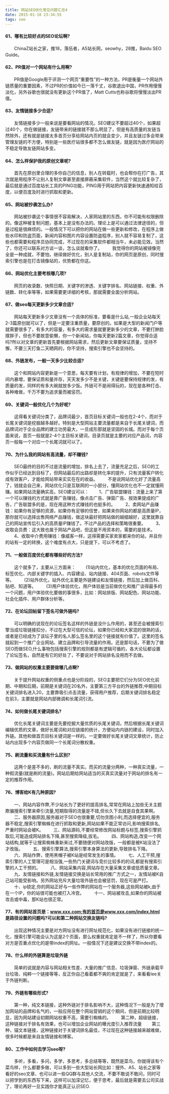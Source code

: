 ```yaml
---
title: 网站SEO优化常见问题汇总4
date: 2015-01-18 23:34:55
tags: seo
---
```

#### 61、哪有比较好点的SEO论坛啊?
　　ChinaZ站长之家，推18，落伍者，A5站长网，seowhy，28推，Baidu SEO Guide。
#### 62、PR值对一个网站有什么用啊?
　　PR值是Google用于评测一个网页“重要性”的一种方法，PR是衡量一个网站外链质量的重要因素，不过PR的价值如今已一落千丈，谷歌退出中国，PR作用慢慢淡化，另外谷歌也很就没有更新这个PR值了，Matt Cutts也称谷歌将慢慢淡出PR值。
#### 63、友情链接多少合适?
　　友情链接多少一般来说是要看网站的情况。SEO建议不要超过40个，如果超过40个，你在做链接，友链带来的链接就不那么明显了，但是有高质量的友链当然除外，还有就是链接太多首页分享给网站内页的就会变少，并且友链过多会带来管理友链的不方便，特别是一些医疗站很多都不怎么做友链，就是因为医疗网站的不稳定导致友链网站多变。
#### 64、怎么样保护我的原创文章呢?
　　首先在原创里合理的多你自己的信息，别人在转载时，也会帮你在打广告，其次就是用程序不让别人复制文章甚至直接屏蔽采集软件，当然这个就比较复杂了，最后就是通过百度站长工具的PING功能，PING用于网站把内容更新快速通知给百度，以便百度及时进行抓取和更新。
#### 65、网站被抄袭怎么办?
　　网站被抄袭这个事情很不容易解决，人家网站里的东西，你不可能有权限删除的。像这种被复制问题，基本上是没有办法的。理论上是可以通过法律途径的，但是过程是很麻烦的。一般情况下可以把你的网站在做一些更新和修改，在程序上做些水印和防盗页面，新闻内容和图片内容设置防盗程序，别人就不容易复制了，这些也都需要和程序员协同完成，不过现在的采集软件都相当牛，未必能见效。当然了，你还可以联系对方谈一谈，怎么谈就看你了。
　　我觉得你的网站被镜像完全是一种成就，不要怕，继续做好优化，别人是复制站，你的网页是原创，同时搜索引擎也是在打击镜像站的，优势都在你这。
#### 66、网站优化主要考核哪几项?
　　网页的收录数、快照日期、关键字的渗透、关键字排名、网站链接、权重、外链数、转化率等等，如果需要更详细的考核，那就需要全面分析网站。
#### 67、做seo每天更新多少文章合适?
　　网站每天更新多少文章没有一个具体的标准，要看是什么站,一般企业站每天2-3篇原创就可以了，但是一定要注重质量，要原创的。如果是大型的新闻门户等就需要很多了，有多大的容量，有多大的需求量就要更新多少的文章，不要打肿脸撑胖子，但也不要故意偷懒，你一个新闻站，你每天更新2篇文章，你觉得合适吗?所以对文章的更新首先要根据网站需求，然后更新文章要保证质量，坚持不懈，不要三天打鱼二天晒网的，你不坚持，搜索引擎也不会坚持的。
#### 68、外链发布，一般一天多少比较合适?
　　这个和网站内容更新是一个意思，每天要有计划，有规律的增加，不要在短时间内暴增，要保证质和量并存，天天发多少不是关键，关键是要保持规律的发，有质量的发，同样的有多大碗就放多少饭。外链可不是闹得玩的，现在是各种打击、各种难做，千万不要为追求量而被惩罚。
#### 69、关键词一般优化几个为好呢?
　　这得看关键词分类了，品牌词最少，首页目标关键词一般也在2-4个，而对于长尾关键词是挖掘越多越好。特别是大型网站主要流量都是来自于长尾关键词，而品牌词对于企业品牌的建立功劳最大，一旦成形那就是坚固的长城。而对于每个页面来说，首页一般就是2-4个主目标关键词，目录页就是主要的对应产品词，内容页一般每一个对应一个长尾词就可以了。
#### 70、为什么我的网站有高流量，却不赚钱?
　　SEO最终的目的不过是流量的增加，排名上去了，流量充足之后，SEO的工作似乎已经达到目标了，但网站最后的出路却是转化率的提升，只有流量客户转化成有效客户，才能给网站带来实实在在的收益。
　　不是说网站优化好了流量高了，钱就会自己来，网站优化只是互联网的一小部分，懂网站优化也不一定就懂网赚。如果网站流量确实高，SEO建议可以：
　　1、广告联盟赚钱：流量上来了第一个可以赚钱的方式就是靠广告赚钱，像点击广告、弹窗广告、按效果提成的广告，广告联盟多的是，现在用这种方式赚钱的也挺多的。
　　2、卖网站产品赚钱：如果你有足够的资源，如果你有足够的信誉，如果来你网站的都是高质量IP，那你就可以选择出售网络产品赚钱，做这块最好把网站做的越细越好，这里就靠自己的网站宣传后引入的高质量IP赚钱了。不过产品的选择和策略很重要。
　　3、收取会员费：这大致也属于网站产品吧，但这是不用资本的，需要的是技术。
　　4、收取中介费用赚钱：像威客一样，这得需要买家卖家都来你的站，并且你的站有一定的转换，这个难度有点大，只是提下，可以不考虑了。
#### 71、一般做百度优化都有哪些好的方法?
　　这个就多了，主要从三方面来：
　　(1)站内优化，基本的优化页面的布局、标签优化、内部关键字的插入、内容建设、站内链接、404页面、robots文件等等。
　　(2)站外优化，站外优化主要是外链建设和友情链接，然后加上做百科、贴吧、知道等。
　　(3)用户体验优化，用户体验是当前做优化和推广谈得最多的一个问题，用户体验优化要做的事很多，比如：网站排版、网站配色、网站功能、社会化插件、用户群体分析等。
#### 72、在论坛回帖留下签名可做外链吗?
　　可以明确的说现在的论坛签名这样的外链是没什么作用的，甚至还会被搜索引擎当成垃圾链接扣分，不过在大型可信的论坛，如果你已经和大家混的很熟的话，或者是已经成为了该坛子里的名人那么签名里的这个链接就有价值了。这里的签名就起到一个推广企业网站、建立品牌和引导流量的作用。还是那句话，不要为了做SEO而做SEO,什么事物包括搜索引擎的规则都是有逻辑可循的，各大论坛都设置了论坛签名，自然是有它的好处了，不要说对于网站排名没用而不去做。
#### 73、做网站的权重主要要做哪几点啊?
　　关于提升网站权重的侧重点也是分阶段的，SEO主要把它们分为SEO优化前期、中期和后期，前期是关键词在20名外，主要第三方平台的外链推荐;中期目标关键词排名进入20，主要靠吸引点击流量，获得用户推荐，后期关键词排名稳定在前3，主要就是网站内部微调和长尾词引流。
#### 74、如何做长尾关键词排名?
　　优化长尾关键词主要是先要挖掘大量优质的长尾关键词，然后根据长尾关键词编辑优质的文章，做好长尾词和对应链接的统计，方便站内内链的建设，同时加入外链。其他和做首页目标关键词是一样的。一定要做好长尾关键词文章统计，防止站内出现多个内容页做同一个长尾词分散权重。
#### 75、刷流量和买流量有什么区别?
　　这两个是差不多的，刷的流量不真实。而买的流量分两种，一种真实流量，一种假流量(就是刷的流量)。网站后期给网站适当的买真实流量对于网站的排名有一定的推荐作用。
#### 76、博客给K有几种原因?
　　一、网站内容作弊,不少站长为了更好的提高排名,常常在网站上加些无关主题欺骗搜索引擎来牵引流量,短期取得的流量是不错,但长久下去就是自食其果啊。
　　二、服务器原因,服务器对于SEO也很重要,切勿贪图小利,而选择便宜的,服务器不稳定,搜索引擎蜘蛛在进行抓取和更新,网站如果不能正常访问,影响搜索排名,严重时网站会被K。
　　三、网站源码,不要经常修改网站标题与标签,搜索引擎抓取后,可能造成网站排名下降,甚至搜索降级,拔毛。
　　四、网站构造,改变一个网站结构,就等于让搜索蜘蛛重新来过,不要随便对网站改版，一般都是被K站没法了才改版。
　　五、搜索引擎算法,搜索引擎本身算法的更新,导致排名下降。
　　六、网站作弊，使用黑帽子被K站是经常发生的事情。
　　七、人工干预,搜索引擎的人工管理可是相当强,一些热门关键词与竞价比较多的的词,都是有搜索引擎的人工干预的。
　　八、网站采集内容,网站存在大量采集文章或低质量文章。
　　九、友情链接和外链,友情链接交换是站长常用的推广方式之一，友情站被K自己站可能受影响。另外网站充斥大量垃圾外链也会被惩罚，现在可是严打。
　　十、ip锁定,你的网站正好与一些作弊的网站在一个服务器,这些网站被k,由于在一个IP，你的站很可能也被打入冷宫。
　　十一、网站被攻击,如果你的网站被攻击或中毒，那K站也很正常。
#### 77、有的网站首页是：www.xxx.com;有的首页是www.xxx.com/index.html 是路径设置的问题吗?可以和第二种网站交换友链吗?
　　出现这种情况主要是对方网址没有进行网址规范化，如果没有进行链接的统一化，搜索引擎可能会认为这是2个页面，那么权重就肯定是不一样了，所以你要看对方是否重点优化的是带index的网址。一般情况下还是建议交换不带index的。
#### 78、什么样的外链算是垃圾外链
　　简单的说就是内容与网站相关性差、大量的推广信息、垃圾弹窗、外链承载平台垃圾、纯粹一个链接等等，反正你自己看着都不爽的肯定就是了，来看看lee关于外链判断。
#### 79、外链有哪些形式?
　　第一种，纯文本链接，这种外链对于排名影响不大，这种情况下一般是为了增加网站的品牌和名气的，一般应用在整个网站营销的这个期间，但是前期比较明显，因为网站建设初期网站权重不高，需要引蜘蛛的。
　　第二种，超级链接，这种链接对于排名有效果，也可以增加企业网站的曝光度引入推荐流量
　　第三种，锚文本链接，这种链接对于关键词排名最佳，不过现在这种链接越来越难做，很多时候都是来自友情链接和博客。
#### 80、工作中如何去学习seo呀?
　　多听，多看，多问，多学，多思考，多总结等等，既然是菜鸟，你就得该有个菜鸟样，什么都要多做，可以多到一些大型站长网比如：搜外、A5、站长之家等看好的seo文章、也可以进一些QQ群与其他人交流，不要不敢说不敢问，同时可以把学到的东西写下来，这样可以加深记忆，便于思考，最后就是需要去公司实战了，理论再好一旦实践你才能真正认识SEO.